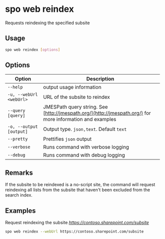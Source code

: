 # spo web reindex

Requests reindexing the specified subsite

## Usage

```sh
spo web reindex [options]
```

## Options

Option|Description
------|-----------
`--help`|output usage information
`-u, --webUrl <webUrl>`|URL of the subsite to reindex
`--query [query]`|JMESPath query string. See [http://jmespath.org/](http://jmespath.org/) for more information and examples
`-o, --output [output]`|Output type. `json,text`. Default `text`
`--pretty`|Prettifies `json` output
`--verbose`|Runs command with verbose logging
`--debug`|Runs command with debug logging

## Remarks

If the subsite to be reindexed is a no-script site, the command will request reindexing all lists from the subsite that haven't been excluded from the search index.

## Examples

Request reindexing the subsite _https://contoso.sharepoint.com/subsite_

```sh
spo web reindex --webUrl https://contoso.sharepoint.com/subsite
```